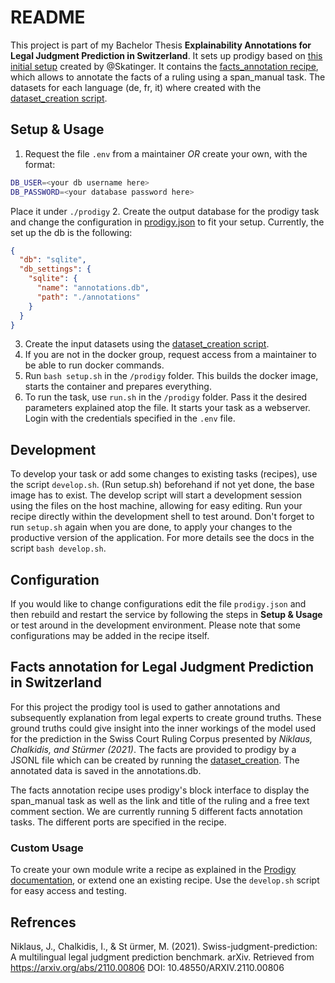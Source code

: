 # README
This project is part of my Bachelor Thesis __Explainability Annotations for Legal Judgment Prediction in Switzerland__.
It sets up prodigy based on [this initial setup](https://github.com/JoelNiklaus/SwissCourtRulingCorpus/pull/52) created by @Skatinger. 
It contains the [facts_annotation recipe](recipes/facts_annotation.py), which allows to annotate the facts of a ruling using a span_manual task. 
The datasets for each language (de, fr, it) where created with the [dataset_creation script](datasets/dataset_creation.py).

## Setup & Usage
1. Request the file `.env` from a maintainer *OR* create your own, with the format:
```bash
DB_USER=<your db username here>
DB_PASSWORD=<your database password here>
```
Place it under `./prodigy`
2. Create the output database for the prodigy task and change the configuration in [prodigy.json](prodigy.json) to fit your setup.
Currently, the set up the db is the following:

```json
{
  "db": "sqlite",
  "db_settings": {
    "sqlite": {
      "name": "annotations.db",
      "path": "./annotations"
    }
  }
}
```
3. Create the input datasets using the [dataset_creation script](datasets/dataset_creation.py). 
4. If you are not in the docker group, request access from a maintainer to be able to run docker commands.
5. Run `bash setup.sh` in the `/prodigy` folder. This builds the docker image, starts the container and prepares
everything.
6. To run the task, use `run.sh` in the `/prodigy` folder. Pass it the desired parameters explained atop the file. It starts
your task as a webserver. Login with the credentials specified in the ``.env`` file.

## Development

To develop your task or add some changes to existing tasks (recipes), use the script `develop.sh`. (Run setup.sh) beforehand
if not yet done, the base image has to exist. The develop script will start a development session using the files on the
host machine, allowing for easy editing. Run your recipe directly within the development shell to test around.
Don't forget to run `setup.sh` again when you are done, to apply your changes to the productive version of the application.
For more details see the docs in the script `bash develop.sh`.

## Configuration
If you would like to change configurations edit the file `prodigy.json` and then rebuild and restart the service
by following the steps in **Setup & Usage** or test around in the development environment. Please note that some configurations may be added in the recipe itself.

## Facts annotation for Legal Judgment Prediction in Switzerland
For this project the prodigy tool is used to gather annotations and subsequently explanation from legal experts to create ground truths. 
These ground truths could give insight into the inner workings of the model used for the prediction in the Swiss Court Ruling Corpus 
presented by _Niklaus, Chalkidis, and Stürmer (2021)_.
The facts are provided to prodigy by a JSONL file which can be created by running the [dataset_creation](/datasets/dataset_creation.py).
The annotated data is saved in the annotations.db.

The facts annotation recipe uses prodigy's block interface to display the span_manual task as well as the link and title of the ruling and a free text comment section. 
We are currently running 5 different facts annotation tasks. The different ports are specified in the recipe.
 

### Custom Usage
To create your own module write a recipe as explained in the [Prodigy documentation](https://prodi.gy/docs/), or extend one an existing recipe. 
Use the `develop.sh` script for easy access and testing.

## Refrences
Niklaus, J., Chalkidis, I., & St ̈urmer, M. (2021). Swiss-judgment-prediction: A multilingual legal
judgment prediction benchmark. arXiv. Retrieved from https://arxiv.org/abs/2110.00806
DOI: 10.48550/ARXIV.2110.00806